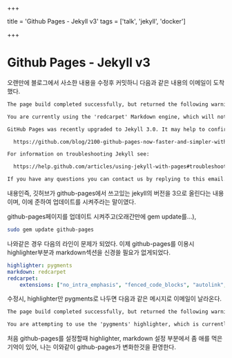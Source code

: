 +++

title = 'Github Pages - Jekyll v3'
tags = ['talk', 'jekyll', 'docker']

+++

# Github Pages - Jekyll v3

오랜만에 블로그에서 사소한 내용을 수정후 커밋하니 다음과 같은 내용의 이메일이 도착했다.

``` txt
The page build completed successfully, but returned the following warning:

You are currently using the 'redcarpet' Markdown engine, which will not be supported on GitHub Pages after May 1st. At that time, your site will use 'kramdown' for markdown rendering instead. To suppress this warning, remove the 'markdown' setting in your site's '_config.yml' file and confirm your site renders as expected. For more information, see https://help.github.com/articles/updating-your-markdown-processor-to-kramdown.

GitHub Pages was recently upgraded to Jekyll 3.0. It may help to confirm you're using the correct dependencies:

  https://github.com/blog/2100-github-pages-now-faster-and-simpler-with-jekyll-3-0

For information on troubleshooting Jekyll see:

  https://help.github.com/articles/using-jekyll-with-pages#troubleshooting

If you have any questions you can contact us by replying to this email.
```

내용인즉, 깃허브가 github-pages에서 쓰고있는 jekyll의 버전을 3으로 올린다는 내용이며, 이에 준하여 업데이트를 시켜주라는 말이였다.



github-pages페이지를 업데이트 시켜주고(오래간만에 gem update를...),

``` bash
sudo gem update github-pages
```


나와같은 경우 다음의 라인이 문제가 되었다. 이제 github-pages를 이용시 highlighter부분과 markdown섹션을 신경쓸 필요가 없게되었다.

``` yaml
highlighter: pygments
markdown: redcarpet
redcarpet:
    extensions: ["no_intra_emphasis", "fenced_code_blocks", "autolink", "tables", "with_toc_data"]

```

수정시, highlighter만 pygments로 나두면 다음과 같은 메시지로 이메일이 날라온다.


``` txt
The page build completed successfully, but returned the following warning:

You are attempting to use the 'pygments' highlighter, which is currently unsupported on GitHub Pages. Your site will use 'rouge' for highlighting instead. To suppress this warning, change the 'highlighter' value to 'rouge' in your '_config.yml'. For more information, see https://help.github.com/articles/page-build-failed-config-file-error/#fixing-highlighting-errors.
```


처음 github-pages를 설정할때 highlighter, markdown 설정 부분에서 좀 애를 먹은 기억이 있어, 나는 이와같이 github-pages가 변화한것을 환영한다.
